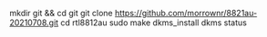 mkdir git && cd git
git clone https://github.com/morrownr/8821au-20210708.git
cd rtl8812au
sudo make dkms_install
dkms status
